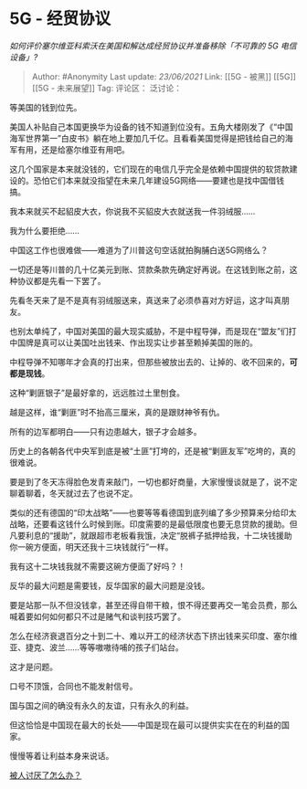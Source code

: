 # 5G - 经贸协议
*如何评价塞尔维亚科索沃在美国和解达成经贸协议并准备移除「不可靠的 5G 电信设备」?*

> Author: #Anonymity
> Last update: *23/06/2021*
> Link: [[5G - 被黑]] [[5G]] [[5G - 未来展望]]
> Tag:
> 评论区：
> 泛讨论：

等美国的钱到位先。

美国人补贴自己本国更换华为设备的钱不知道到位没有。五角大楼刚发了《“中国海军世界第一”白皮书》躺在地上要加几千亿。且看看美国觉得是把钱给自己的海军有用，还是给塞尔维亚有用吧。

这几个国家是本来就没钱的，它们现在的电信几乎完全是依赖中国提供的软贷款建设的。恐怕它们本来就没指望在未来几年建设5G网络——要建也是找中国借钱搞。

我本来就买不起貂皮大衣，你说我不买貂皮大衣就送我一件羽绒服……

我为什么要拒绝……

中国这工作也很难做——难道为了川普这句空话就拍胸脯白送5G网络么？

一切还是等川普的几十亿美元到账、贷款条款先确定好再说。在这钱到账之前，这种协议都是先看一下罢了。

先看冬天来了是不是真有羽绒服送来，真送来了必须恭喜对方好运，这才叫真朋友。

也别太单纯了，中国对美国的最大现实威胁，不是中程导弹，而是现在“盟友”们打中国牌是真可以让美国吐出钱来、作出现实让步甚至赖掉美国的账的。

中程导弹不知哪年才会真的打出来，但那些被放出去的、让掉的、收不回来的，**可都是现钱**。

这种“剿匪银子”是最好拿的，远远胜过土里刨食。

越是这样，谁“剿匪”时不抬高三厘米，真的是跟财神爷有仇。

所有的边军都明白——只有边患越大，银子才会越多。

历史上的各朝各代中央军到底是被“土匪”打垮的，还是被“剿匪友军”吃垮的，真的很难说。

要是到了冬天冻得脸色发青来敲门，一切也都好商量，大家慢慢谈就是了，说不定聊着聊着，冬天就过去了也说不定。

类似的还有德国的“印太战略”——也要等等看德国到底列编了多少预算来分给印太战略，还要看这钱什么时候到账。印度需要的是最低限度也要无息贷款的援助。但凡要利息的“援助”，就跟超市老板看我饿，决定“脱裤子抵押给我，十二块钱援助你一碗方便面，明天还我十三块钱就行”一样。

我有这十二块钱我就不需要这碗方便面了好吗？！

反华的最大问题是需要钱，反华国家的最大问题是没钱。

要是站那一队不但没钱拿，甚至还得自带干粮，恨不得还要再交一笔会员费，那么喊着要如何如何都只不过是赌气和谈判技巧罢了。

怎么在经济衰退百分之十到二十、难以开工的经济状态下挤出钱来买印度、塞尔维亚、捷克、波兰……等等嗷嗷待哺的孩子们站台。

这才是问题。

口号不顶饿，合同也不能发射信号。

国与国之间的确没有永久的友谊，只有永久的利益。

但这恰恰是中国现在最大的长处——中国是现在最可以提供实实在在的利益的国家。

慢慢等着让利益本身来说话。

[被人讨厌了怎么办？](https://www.zhihu.com/question/27870401/answer/1455622847)
